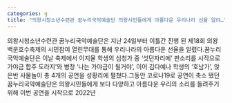 ```yaml
---
categories: g
title: "의왕시청소년수련관 꿈누리국악예술단 의왕시민들에게 아름다운 우리나라 선율 알려…"
---
```

의왕시청소년수련관 꿈누리국악예술단은 지난 24일부터 이틀간 진행 된 제18회 의왕 백운호수축제의 시민참여 열린무대를 통해 우리나라의 아름다운 선율을 알렸다.꿈누리국악예술단은 이날 축제에서 이지율 학생의 심청가 중 ‘섯던자리에’ 판소리를 시작으로 가야금 합주 도라지’와 병창 ‘나는 가야금이 될거야’, 이어 김다예나 학생의 ‘호남가’, 앉은반 사물놀이 총 4개의 공연을 성황리에 펼쳤다.그동안 코로나19로 공연이 축소 됐던 꿈누리국악예술단은 의왕시민들에게 보다 다양하고 아름다운 우리의 소리를 들려주기 위해 이번 공연을 시작으로 2022년
